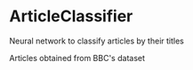 # ArticleClassifier
Neural network to classify articles by their titles 

Articles obtained from BBC's dataset
